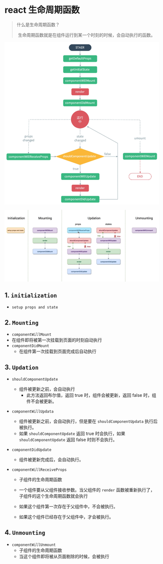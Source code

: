 # react 生命周期函数

> 什么是生命周期函数？
>
> ​	生命周期函数就是在组件运行到某一个时刻的时候，会自动执行的函数。



![img](./react生命周期.assets/timg.jpg) 


![img](./react生命周期.assets/1.jpg)


## 1. `initialization`

- `setup props and state`	

## 2. `Mounting`

-  `componentWillMount`
  - 在组件即将被第一次挂载到页面的时刻自动执行  
- `componentDidMount`
  - 在组件第一次挂载到页面完成后自动执行



## 3. `Updation`

- `shouldComponentUpdate`
  - 组件被更新之前，会自动执行
    - 此方法返回布尔值，返回 true 时，组件会被更新，返回 false 时，组件不会被更新。

- `componentWillUpdata`
  - 组件被更新之前，会自动执行，但是要在 `shouldComponentUpdata` 执行后被执行。
  - 如果 `shouldComponentUpdate` 返回 true 时会执行，如果 `shouldComponentUpdate` 返回 false 时则不会执行。

- `componentDidUpdate`
  - 组件被更新完成后，会自动执行。

- `componentWillReceiveProps`

  - 子组件的生命周期函数

  - 一个组件要从父组件接收参数。当父组件的 `render` 函数被重新执行了，子组件的这个生命周期函数就会执行
  - 如果这个组件第一次存在于父组件中，不会被执行。
  - 如果这个组件已经存在于父组件中，才会被执行。

## 4. `Unmounting`

- `componentWillUnmount`
  - 子组件的生命周期函数
  - 当这个组件即将被从页面剔除的时候，会被执行